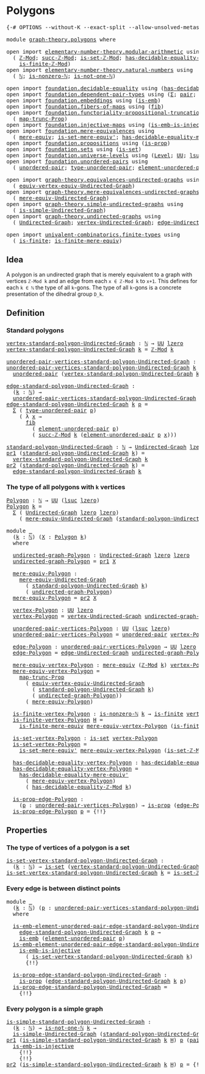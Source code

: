 # Polygons

<pre class="Agda"><a id="21" class="Symbol">{-#</a> <a id="25" class="Keyword">OPTIONS</a> <a id="33" class="Pragma">--without-K</a> <a id="45" class="Pragma">--exact-split</a> <a id="59" class="Pragma">--allow-unsolved-metas</a> <a id="82" class="Symbol">#-}</a>

<a id="87" class="Keyword">module</a> <a id="94" href="graph-theory.polygons.html" class="Module">graph-theory.polygons</a> <a id="116" class="Keyword">where</a>

<a id="123" class="Keyword">open</a> <a id="128" class="Keyword">import</a> <a id="135" href="elementary-number-theory.modular-arithmetic.html" class="Module">elementary-number-theory.modular-arithmetic</a> <a id="179" class="Keyword">using</a>
  <a id="187" class="Symbol">(</a> <a id="189" href="elementary-number-theory.modular-arithmetic.html#3748" class="Function">ℤ-Mod</a><a id="194" class="Symbol">;</a> <a id="196" href="elementary-number-theory.modular-arithmetic.html#5934" class="Function">succ-ℤ-Mod</a><a id="206" class="Symbol">;</a> <a id="208" href="elementary-number-theory.modular-arithmetic.html#4677" class="Function">is-set-ℤ-Mod</a><a id="220" class="Symbol">;</a> <a id="222" href="elementary-number-theory.modular-arithmetic.html#4398" class="Function">has-decidable-equality-ℤ-Mod</a><a id="250" class="Symbol">;</a>
    <a id="256" href="elementary-number-theory.modular-arithmetic.html#4993" class="Function">is-finite-ℤ-Mod</a><a id="271" class="Symbol">)</a>
<a id="273" class="Keyword">open</a> <a id="278" class="Keyword">import</a> <a id="285" href="elementary-number-theory.natural-numbers.html" class="Module">elementary-number-theory.natural-numbers</a> <a id="326" class="Keyword">using</a>
  <a id="334" class="Symbol">(</a> <a id="336" href="elementary-number-theory.natural-numbers.html#1548" class="Datatype">ℕ</a><a id="337" class="Symbol">;</a> <a id="339" href="elementary-number-theory.natural-numbers.html#2029" class="Function">is-nonzero-ℕ</a><a id="351" class="Symbol">;</a> <a id="353" href="elementary-number-theory.natural-numbers.html#2185" class="Function">is-not-one-ℕ</a><a id="365" class="Symbol">)</a>

<a id="368" class="Keyword">open</a> <a id="373" class="Keyword">import</a> <a id="380" href="foundation.decidable-equality.html" class="Module">foundation.decidable-equality</a> <a id="410" class="Keyword">using</a> <a id="416" class="Symbol">(</a><a id="417" href="foundation.decidable-equality.html#1796" class="Function">has-decidable-equality</a><a id="439" class="Symbol">)</a>
<a id="441" class="Keyword">open</a> <a id="446" class="Keyword">import</a> <a id="453" href="foundation.dependent-pair-types.html" class="Module">foundation.dependent-pair-types</a> <a id="485" class="Keyword">using</a> <a id="491" class="Symbol">(</a><a id="492" href="foundation-core.dependent-pair-types.html#515" class="Record">Σ</a><a id="493" class="Symbol">;</a> <a id="495" href="foundation-core.dependent-pair-types.html#588" class="InductiveConstructor">pair</a><a id="499" class="Symbol">;</a> <a id="501" href="foundation-core.dependent-pair-types.html#605" class="Field">pr1</a><a id="504" class="Symbol">;</a> <a id="506" href="foundation-core.dependent-pair-types.html#617" class="Field">pr2</a><a id="509" class="Symbol">)</a>
<a id="511" class="Keyword">open</a> <a id="516" class="Keyword">import</a> <a id="523" href="foundation.embeddings.html" class="Module">foundation.embeddings</a> <a id="545" class="Keyword">using</a> <a id="551" class="Symbol">(</a><a id="552" href="foundation-core.embeddings.html#992" class="Function">is-emb</a><a id="558" class="Symbol">)</a>
<a id="560" class="Keyword">open</a> <a id="565" class="Keyword">import</a> <a id="572" href="foundation.fibers-of-maps.html" class="Module">foundation.fibers-of-maps</a> <a id="598" class="Keyword">using</a> <a id="604" class="Symbol">(</a><a id="605" href="foundation-core.fibers-of-maps.html#942" class="Function">fib</a><a id="608" class="Symbol">)</a>
<a id="610" class="Keyword">open</a> <a id="615" class="Keyword">import</a> <a id="622" href="foundation.functoriality-propositional-truncation.html" class="Module">foundation.functoriality-propositional-truncation</a> <a id="672" class="Keyword">using</a>
  <a id="680" class="Symbol">(</a> <a id="682" href="foundation.functoriality-propositional-truncation.html#1456" class="Function">map-trunc-Prop</a><a id="696" class="Symbol">)</a>
<a id="698" class="Keyword">open</a> <a id="703" class="Keyword">import</a> <a id="710" href="foundation.injective-maps.html" class="Module">foundation.injective-maps</a> <a id="736" class="Keyword">using</a> <a id="742" class="Symbol">(</a><a id="743" href="foundation.injective-maps.html#4730" class="Function">is-emb-is-injective</a><a id="762" class="Symbol">)</a>
<a id="764" class="Keyword">open</a> <a id="769" class="Keyword">import</a> <a id="776" href="foundation.mere-equivalences.html" class="Module">foundation.mere-equivalences</a> <a id="805" class="Keyword">using</a>
  <a id="813" class="Symbol">(</a> <a id="815" href="foundation.mere-equivalences.html#1415" class="Function">mere-equiv</a><a id="825" class="Symbol">;</a> <a id="827" href="foundation.mere-equivalences.html#3474" class="Function">is-set-mere-equiv&#39;</a><a id="845" class="Symbol">;</a> <a id="847" href="foundation.mere-equivalences.html#4013" class="Function">has-decidable-equality-mere-equiv&#39;</a><a id="881" class="Symbol">)</a>
<a id="883" class="Keyword">open</a> <a id="888" class="Keyword">import</a> <a id="895" href="foundation.propositions.html" class="Module">foundation.propositions</a> <a id="919" class="Keyword">using</a> <a id="925" class="Symbol">(</a><a id="926" href="foundation-core.propositions.html#1309" class="Function">is-prop</a><a id="933" class="Symbol">)</a>
<a id="935" class="Keyword">open</a> <a id="940" class="Keyword">import</a> <a id="947" href="foundation.sets.html" class="Module">foundation.sets</a> <a id="963" class="Keyword">using</a> <a id="969" class="Symbol">(</a><a id="970" href="foundation-core.sets.html#1113" class="Function">is-set</a><a id="976" class="Symbol">)</a>
<a id="978" class="Keyword">open</a> <a id="983" class="Keyword">import</a> <a id="990" href="foundation.universe-levels.html" class="Module">foundation.universe-levels</a> <a id="1017" class="Keyword">using</a> <a id="1023" class="Symbol">(</a><a id="1024" href="Agda.Primitive.html#597" class="Postulate">Level</a><a id="1029" class="Symbol">;</a> <a id="1031" href="foundation-core.universe-levels.html#235" class="Primitive">UU</a><a id="1033" class="Symbol">;</a> <a id="1035" href="Agda.Primitive.html#780" class="Primitive">lsuc</a><a id="1039" class="Symbol">;</a> <a id="1041" href="Agda.Primitive.html#764" class="Primitive">lzero</a><a id="1046" class="Symbol">)</a>
<a id="1048" class="Keyword">open</a> <a id="1053" class="Keyword">import</a> <a id="1060" href="foundation.unordered-pairs.html" class="Module">foundation.unordered-pairs</a> <a id="1087" class="Keyword">using</a>
  <a id="1095" class="Symbol">(</a> <a id="1097" href="foundation.unordered-pairs.html#2483" class="Function">unordered-pair</a><a id="1111" class="Symbol">;</a> <a id="1113" href="foundation.unordered-pairs.html#2858" class="Function">type-unordered-pair</a><a id="1132" class="Symbol">;</a> <a id="1134" href="foundation.unordered-pairs.html#3584" class="Function">element-unordered-pair</a><a id="1156" class="Symbol">)</a>

<a id="1159" class="Keyword">open</a> <a id="1164" class="Keyword">import</a> <a id="1171" href="graph-theory.equivalences-undirected-graphs.html" class="Module">graph-theory.equivalences-undirected-graphs</a> <a id="1215" class="Keyword">using</a>
  <a id="1223" class="Symbol">(</a> <a id="1225" href="graph-theory.equivalences-undirected-graphs.html#2397" class="Function">equiv-vertex-equiv-Undirected-Graph</a><a id="1260" class="Symbol">)</a>
<a id="1262" class="Keyword">open</a> <a id="1267" class="Keyword">import</a> <a id="1274" href="graph-theory.mere-equivalences-undirected-graphs.html" class="Module">graph-theory.mere-equivalences-undirected-graphs</a> <a id="1323" class="Keyword">using</a>
  <a id="1331" class="Symbol">(</a> <a id="1333" href="graph-theory.mere-equivalences-undirected-graphs.html#1028" class="Function">mere-equiv-Undirected-Graph</a><a id="1360" class="Symbol">)</a>
<a id="1362" class="Keyword">open</a> <a id="1367" class="Keyword">import</a> <a id="1374" href="graph-theory.simple-undirected-graphs.html" class="Module">graph-theory.simple-undirected-graphs</a> <a id="1412" class="Keyword">using</a>
  <a id="1420" class="Symbol">(</a> <a id="1422" href="graph-theory.simple-undirected-graphs.html#1589" class="Function">is-simple-Undirected-Graph</a><a id="1448" class="Symbol">)</a>
<a id="1450" class="Keyword">open</a> <a id="1455" class="Keyword">import</a> <a id="1462" href="graph-theory.undirected-graphs.html" class="Module">graph-theory.undirected-graphs</a> <a id="1493" class="Keyword">using</a>
  <a id="1501" class="Symbol">(</a> <a id="1503" href="graph-theory.undirected-graphs.html#1060" class="Function">Undirected-Graph</a><a id="1519" class="Symbol">;</a> <a id="1521" href="graph-theory.undirected-graphs.html#1256" class="Function">vertex-Undirected-Graph</a><a id="1544" class="Symbol">;</a> <a id="1546" href="graph-theory.undirected-graphs.html#1926" class="Function">edge-Undirected-Graph</a><a id="1567" class="Symbol">)</a>

<a id="1570" class="Keyword">open</a> <a id="1575" class="Keyword">import</a> <a id="1582" href="univalent-combinatorics.finite-types.html" class="Module">univalent-combinatorics.finite-types</a> <a id="1619" class="Keyword">using</a>
  <a id="1627" class="Symbol">(</a> <a id="1629" href="univalent-combinatorics.finite-types.html#4134" class="Function">is-finite</a><a id="1638" class="Symbol">;</a> <a id="1640" href="univalent-combinatorics.finite-types.html#7528" class="Function">is-finite-mere-equiv</a><a id="1660" class="Symbol">)</a>
</pre>
## Idea

A polygon is an undirected graph that is merely equivalent to a graph with vertices `ℤ-Mod k` and an edge from each `x ∈ ℤ-Mod k` to `x+1`. This defines for each `k ∈ ℕ` the type of all `k`-gons. The type of all `k`-gons is a concrete presentation of the dihedral group `D_k`.

## Definition

### Standard polygons

<pre class="Agda"><a id="vertex-standard-polygon-Undirected-Graph"></a><a id="2000" href="graph-theory.polygons.html#2000" class="Function">vertex-standard-polygon-Undirected-Graph</a> <a id="2041" class="Symbol">:</a> <a id="2043" href="elementary-number-theory.natural-numbers.html#1548" class="Datatype">ℕ</a> <a id="2045" class="Symbol">→</a> <a id="2047" href="foundation-core.universe-levels.html#235" class="Primitive">UU</a> <a id="2050" href="Agda.Primitive.html#764" class="Primitive">lzero</a>
<a id="2056" href="graph-theory.polygons.html#2000" class="Function">vertex-standard-polygon-Undirected-Graph</a> <a id="2097" href="graph-theory.polygons.html#2097" class="Bound">k</a> <a id="2099" class="Symbol">=</a> <a id="2101" href="elementary-number-theory.modular-arithmetic.html#3748" class="Function">ℤ-Mod</a> <a id="2107" href="graph-theory.polygons.html#2097" class="Bound">k</a>

<a id="unordered-pair-vertices-standard-polygon-Undirected-Graph"></a><a id="2110" href="graph-theory.polygons.html#2110" class="Function">unordered-pair-vertices-standard-polygon-Undirected-Graph</a> <a id="2168" class="Symbol">:</a> <a id="2170" href="elementary-number-theory.natural-numbers.html#1548" class="Datatype">ℕ</a> <a id="2172" class="Symbol">→</a> <a id="2174" href="foundation-core.universe-levels.html#235" class="Primitive">UU</a> <a id="2177" class="Symbol">(</a><a id="2178" href="Agda.Primitive.html#780" class="Primitive">lsuc</a> <a id="2183" href="Agda.Primitive.html#764" class="Primitive">lzero</a><a id="2188" class="Symbol">)</a>
<a id="2190" href="graph-theory.polygons.html#2110" class="Function">unordered-pair-vertices-standard-polygon-Undirected-Graph</a> <a id="2248" href="graph-theory.polygons.html#2248" class="Bound">k</a> <a id="2250" class="Symbol">=</a>
  <a id="2254" href="foundation.unordered-pairs.html#2483" class="Function">unordered-pair</a> <a id="2269" class="Symbol">(</a><a id="2270" href="graph-theory.polygons.html#2000" class="Function">vertex-standard-polygon-Undirected-Graph</a> <a id="2311" href="graph-theory.polygons.html#2248" class="Bound">k</a><a id="2312" class="Symbol">)</a>

<a id="edge-standard-polygon-Undirected-Graph"></a><a id="2315" href="graph-theory.polygons.html#2315" class="Function">edge-standard-polygon-Undirected-Graph</a> <a id="2354" class="Symbol">:</a>
  <a id="2358" class="Symbol">(</a><a id="2359" href="graph-theory.polygons.html#2359" class="Bound">k</a> <a id="2361" class="Symbol">:</a> <a id="2363" href="elementary-number-theory.natural-numbers.html#1548" class="Datatype">ℕ</a><a id="2364" class="Symbol">)</a> <a id="2366" class="Symbol">→</a>
  <a id="2370" href="graph-theory.polygons.html#2110" class="Function">unordered-pair-vertices-standard-polygon-Undirected-Graph</a> <a id="2428" href="graph-theory.polygons.html#2359" class="Bound">k</a> <a id="2430" class="Symbol">→</a> <a id="2432" href="foundation-core.universe-levels.html#235" class="Primitive">UU</a> <a id="2435" href="Agda.Primitive.html#764" class="Primitive">lzero</a>
<a id="2441" href="graph-theory.polygons.html#2315" class="Function">edge-standard-polygon-Undirected-Graph</a> <a id="2480" href="graph-theory.polygons.html#2480" class="Bound">k</a> <a id="2482" href="graph-theory.polygons.html#2482" class="Bound">p</a> <a id="2484" class="Symbol">=</a>
  <a id="2488" href="foundation-core.dependent-pair-types.html#515" class="Record">Σ</a> <a id="2490" class="Symbol">(</a> <a id="2492" href="foundation.unordered-pairs.html#2858" class="Function">type-unordered-pair</a> <a id="2512" href="graph-theory.polygons.html#2482" class="Bound">p</a><a id="2513" class="Symbol">)</a>
    <a id="2519" class="Symbol">(</a> <a id="2521" class="Symbol">λ</a> <a id="2523" href="graph-theory.polygons.html#2523" class="Bound">x</a> <a id="2525" class="Symbol">→</a>
      <a id="2533" href="foundation-core.fibers-of-maps.html#942" class="Function">fib</a>
        <a id="2545" class="Symbol">(</a> <a id="2547" href="foundation.unordered-pairs.html#3584" class="Function">element-unordered-pair</a> <a id="2570" href="graph-theory.polygons.html#2482" class="Bound">p</a><a id="2571" class="Symbol">)</a>
        <a id="2581" class="Symbol">(</a> <a id="2583" href="elementary-number-theory.modular-arithmetic.html#5934" class="Function">succ-ℤ-Mod</a> <a id="2594" href="graph-theory.polygons.html#2480" class="Bound">k</a> <a id="2596" class="Symbol">(</a><a id="2597" href="foundation.unordered-pairs.html#3584" class="Function">element-unordered-pair</a> <a id="2620" href="graph-theory.polygons.html#2482" class="Bound">p</a> <a id="2622" href="graph-theory.polygons.html#2523" class="Bound">x</a><a id="2623" class="Symbol">)))</a>

<a id="standard-polygon-Undirected-Graph"></a><a id="2628" href="graph-theory.polygons.html#2628" class="Function">standard-polygon-Undirected-Graph</a> <a id="2662" class="Symbol">:</a> <a id="2664" href="elementary-number-theory.natural-numbers.html#1548" class="Datatype">ℕ</a> <a id="2666" class="Symbol">→</a> <a id="2668" href="graph-theory.undirected-graphs.html#1060" class="Function">Undirected-Graph</a> <a id="2685" href="Agda.Primitive.html#764" class="Primitive">lzero</a> <a id="2691" href="Agda.Primitive.html#764" class="Primitive">lzero</a>
<a id="2697" href="foundation-core.dependent-pair-types.html#605" class="Field">pr1</a> <a id="2701" class="Symbol">(</a><a id="2702" href="graph-theory.polygons.html#2628" class="Function">standard-polygon-Undirected-Graph</a> <a id="2736" href="graph-theory.polygons.html#2736" class="Bound">k</a><a id="2737" class="Symbol">)</a> <a id="2739" class="Symbol">=</a>
  <a id="2743" href="graph-theory.polygons.html#2000" class="Function">vertex-standard-polygon-Undirected-Graph</a> <a id="2784" href="graph-theory.polygons.html#2736" class="Bound">k</a>
<a id="2786" href="foundation-core.dependent-pair-types.html#617" class="Field">pr2</a> <a id="2790" class="Symbol">(</a><a id="2791" href="graph-theory.polygons.html#2628" class="Function">standard-polygon-Undirected-Graph</a> <a id="2825" href="graph-theory.polygons.html#2825" class="Bound">k</a><a id="2826" class="Symbol">)</a> <a id="2828" class="Symbol">=</a>
  <a id="2832" href="graph-theory.polygons.html#2315" class="Function">edge-standard-polygon-Undirected-Graph</a> <a id="2871" href="graph-theory.polygons.html#2825" class="Bound">k</a>
</pre>
### The type of all polygons with `k` vertices

<pre class="Agda"><a id="Polygon"></a><a id="2934" href="graph-theory.polygons.html#2934" class="Function">Polygon</a> <a id="2942" class="Symbol">:</a> <a id="2944" href="elementary-number-theory.natural-numbers.html#1548" class="Datatype">ℕ</a> <a id="2946" class="Symbol">→</a> <a id="2948" href="foundation-core.universe-levels.html#235" class="Primitive">UU</a> <a id="2951" class="Symbol">(</a><a id="2952" href="Agda.Primitive.html#780" class="Primitive">lsuc</a> <a id="2957" href="Agda.Primitive.html#764" class="Primitive">lzero</a><a id="2962" class="Symbol">)</a>
<a id="2964" href="graph-theory.polygons.html#2934" class="Function">Polygon</a> <a id="2972" href="graph-theory.polygons.html#2972" class="Bound">k</a> <a id="2974" class="Symbol">=</a>
  <a id="2978" href="foundation-core.dependent-pair-types.html#515" class="Record">Σ</a> <a id="2980" class="Symbol">(</a> <a id="2982" href="graph-theory.undirected-graphs.html#1060" class="Function">Undirected-Graph</a> <a id="2999" href="Agda.Primitive.html#764" class="Primitive">lzero</a> <a id="3005" href="Agda.Primitive.html#764" class="Primitive">lzero</a><a id="3010" class="Symbol">)</a>
    <a id="3016" class="Symbol">(</a> <a id="3018" href="graph-theory.mere-equivalences-undirected-graphs.html#1028" class="Function">mere-equiv-Undirected-Graph</a> <a id="3046" class="Symbol">(</a><a id="3047" href="graph-theory.polygons.html#2628" class="Function">standard-polygon-Undirected-Graph</a> <a id="3081" href="graph-theory.polygons.html#2972" class="Bound">k</a><a id="3082" class="Symbol">))</a>

<a id="3086" class="Keyword">module</a> <a id="3093" href="graph-theory.polygons.html#3093" class="Module">_</a>
  <a id="3097" class="Symbol">(</a><a id="3098" href="graph-theory.polygons.html#3098" class="Bound">k</a> <a id="3100" class="Symbol">:</a> <a id="3102" href="elementary-number-theory.natural-numbers.html#1548" class="Datatype">ℕ</a><a id="3103" class="Symbol">)</a> <a id="3105" class="Symbol">(</a><a id="3106" href="graph-theory.polygons.html#3106" class="Bound">X</a> <a id="3108" class="Symbol">:</a> <a id="3110" href="graph-theory.polygons.html#2934" class="Function">Polygon</a> <a id="3118" href="graph-theory.polygons.html#3098" class="Bound">k</a><a id="3119" class="Symbol">)</a>
  <a id="3123" class="Keyword">where</a>
  
  <a id="3134" href="graph-theory.polygons.html#3134" class="Function">undirected-graph-Polygon</a> <a id="3159" class="Symbol">:</a> <a id="3161" href="graph-theory.undirected-graphs.html#1060" class="Function">Undirected-Graph</a> <a id="3178" href="Agda.Primitive.html#764" class="Primitive">lzero</a> <a id="3184" href="Agda.Primitive.html#764" class="Primitive">lzero</a>
  <a id="3192" href="graph-theory.polygons.html#3134" class="Function">undirected-graph-Polygon</a> <a id="3217" class="Symbol">=</a> <a id="3219" href="foundation-core.dependent-pair-types.html#605" class="Field">pr1</a> <a id="3223" href="graph-theory.polygons.html#3106" class="Bound">X</a>

  <a id="3228" href="graph-theory.polygons.html#3228" class="Function">mere-equiv-Polygon</a> <a id="3247" class="Symbol">:</a>
    <a id="3253" href="graph-theory.mere-equivalences-undirected-graphs.html#1028" class="Function">mere-equiv-Undirected-Graph</a>
      <a id="3287" class="Symbol">(</a> <a id="3289" href="graph-theory.polygons.html#2628" class="Function">standard-polygon-Undirected-Graph</a> <a id="3323" href="graph-theory.polygons.html#3098" class="Bound">k</a><a id="3324" class="Symbol">)</a>
      <a id="3332" class="Symbol">(</a> <a id="3334" href="graph-theory.polygons.html#3134" class="Function">undirected-graph-Polygon</a><a id="3358" class="Symbol">)</a>
  <a id="3362" href="graph-theory.polygons.html#3228" class="Function">mere-equiv-Polygon</a> <a id="3381" class="Symbol">=</a> <a id="3383" href="foundation-core.dependent-pair-types.html#617" class="Field">pr2</a> <a id="3387" href="graph-theory.polygons.html#3106" class="Bound">X</a>

  <a id="3392" href="graph-theory.polygons.html#3392" class="Function">vertex-Polygon</a> <a id="3407" class="Symbol">:</a> <a id="3409" href="foundation-core.universe-levels.html#235" class="Primitive">UU</a> <a id="3412" href="Agda.Primitive.html#764" class="Primitive">lzero</a>
  <a id="3420" href="graph-theory.polygons.html#3392" class="Function">vertex-Polygon</a> <a id="3435" class="Symbol">=</a> <a id="3437" href="graph-theory.undirected-graphs.html#1256" class="Function">vertex-Undirected-Graph</a> <a id="3461" href="graph-theory.polygons.html#3134" class="Function">undirected-graph-Polygon</a>

  <a id="3489" href="graph-theory.polygons.html#3489" class="Function">unordered-pair-vertices-Polygon</a> <a id="3521" class="Symbol">:</a> <a id="3523" href="foundation-core.universe-levels.html#235" class="Primitive">UU</a> <a id="3526" class="Symbol">(</a><a id="3527" href="Agda.Primitive.html#780" class="Primitive">lsuc</a> <a id="3532" href="Agda.Primitive.html#764" class="Primitive">lzero</a><a id="3537" class="Symbol">)</a>
  <a id="3541" href="graph-theory.polygons.html#3489" class="Function">unordered-pair-vertices-Polygon</a> <a id="3573" class="Symbol">=</a> <a id="3575" href="foundation.unordered-pairs.html#2483" class="Function">unordered-pair</a> <a id="3590" href="graph-theory.polygons.html#3392" class="Function">vertex-Polygon</a>

  <a id="3608" href="graph-theory.polygons.html#3608" class="Function">edge-Polygon</a> <a id="3621" class="Symbol">:</a> <a id="3623" href="graph-theory.polygons.html#3489" class="Function">unordered-pair-vertices-Polygon</a> <a id="3655" class="Symbol">→</a> <a id="3657" href="foundation-core.universe-levels.html#235" class="Primitive">UU</a> <a id="3660" href="Agda.Primitive.html#764" class="Primitive">lzero</a>
  <a id="3668" href="graph-theory.polygons.html#3608" class="Function">edge-Polygon</a> <a id="3681" class="Symbol">=</a> <a id="3683" href="graph-theory.undirected-graphs.html#1926" class="Function">edge-Undirected-Graph</a> <a id="3705" href="graph-theory.polygons.html#3134" class="Function">undirected-graph-Polygon</a>

  <a id="3733" href="graph-theory.polygons.html#3733" class="Function">mere-equiv-vertex-Polygon</a> <a id="3759" class="Symbol">:</a> <a id="3761" href="foundation.mere-equivalences.html#1415" class="Function">mere-equiv</a> <a id="3772" class="Symbol">(</a><a id="3773" href="elementary-number-theory.modular-arithmetic.html#3748" class="Function">ℤ-Mod</a> <a id="3779" href="graph-theory.polygons.html#3098" class="Bound">k</a><a id="3780" class="Symbol">)</a> <a id="3782" href="graph-theory.polygons.html#3392" class="Function">vertex-Polygon</a>
  <a id="3799" href="graph-theory.polygons.html#3733" class="Function">mere-equiv-vertex-Polygon</a> <a id="3825" class="Symbol">=</a>
    <a id="3831" href="foundation.functoriality-propositional-truncation.html#1456" class="Function">map-trunc-Prop</a>
      <a id="3852" class="Symbol">(</a> <a id="3854" href="graph-theory.equivalences-undirected-graphs.html#2397" class="Function">equiv-vertex-equiv-Undirected-Graph</a>
        <a id="3898" class="Symbol">(</a> <a id="3900" href="graph-theory.polygons.html#2628" class="Function">standard-polygon-Undirected-Graph</a> <a id="3934" href="graph-theory.polygons.html#3098" class="Bound">k</a><a id="3935" class="Symbol">)</a>
        <a id="3945" class="Symbol">(</a> <a id="3947" href="graph-theory.polygons.html#3134" class="Function">undirected-graph-Polygon</a><a id="3971" class="Symbol">))</a>
      <a id="3980" class="Symbol">(</a> <a id="3982" href="graph-theory.polygons.html#3228" class="Function">mere-equiv-Polygon</a><a id="4000" class="Symbol">)</a>

  <a id="4005" href="graph-theory.polygons.html#4005" class="Function">is-finite-vertex-Polygon</a> <a id="4030" class="Symbol">:</a> <a id="4032" href="elementary-number-theory.natural-numbers.html#2029" class="Function">is-nonzero-ℕ</a> <a id="4045" href="graph-theory.polygons.html#3098" class="Bound">k</a> <a id="4047" class="Symbol">→</a> <a id="4049" href="univalent-combinatorics.finite-types.html#4134" class="Function">is-finite</a> <a id="4059" href="graph-theory.polygons.html#3392" class="Function">vertex-Polygon</a>
  <a id="4076" href="graph-theory.polygons.html#4005" class="Function">is-finite-vertex-Polygon</a> <a id="4101" href="graph-theory.polygons.html#4101" class="Bound">H</a> <a id="4103" class="Symbol">=</a>
    <a id="4109" href="univalent-combinatorics.finite-types.html#7528" class="Function">is-finite-mere-equiv</a> <a id="4130" href="graph-theory.polygons.html#3733" class="Function">mere-equiv-vertex-Polygon</a> <a id="4156" class="Symbol">(</a><a id="4157" href="elementary-number-theory.modular-arithmetic.html#4993" class="Function">is-finite-ℤ-Mod</a> <a id="4173" href="graph-theory.polygons.html#4101" class="Bound">H</a><a id="4174" class="Symbol">)</a>

  <a id="4179" href="graph-theory.polygons.html#4179" class="Function">is-set-vertex-Polygon</a> <a id="4201" class="Symbol">:</a> <a id="4203" href="foundation-core.sets.html#1113" class="Function">is-set</a> <a id="4210" href="graph-theory.polygons.html#3392" class="Function">vertex-Polygon</a>
  <a id="4227" href="graph-theory.polygons.html#4179" class="Function">is-set-vertex-Polygon</a> <a id="4249" class="Symbol">=</a>
    <a id="4255" href="foundation.mere-equivalences.html#3474" class="Function">is-set-mere-equiv&#39;</a> <a id="4274" href="graph-theory.polygons.html#3733" class="Function">mere-equiv-vertex-Polygon</a> <a id="4300" class="Symbol">(</a><a id="4301" href="elementary-number-theory.modular-arithmetic.html#4677" class="Function">is-set-ℤ-Mod</a> <a id="4314" href="graph-theory.polygons.html#3098" class="Bound">k</a><a id="4315" class="Symbol">)</a>

  <a id="4320" href="graph-theory.polygons.html#4320" class="Function">has-decidable-equality-vertex-Polygon</a> <a id="4358" class="Symbol">:</a> <a id="4360" href="foundation.decidable-equality.html#1796" class="Function">has-decidable-equality</a> <a id="4383" href="graph-theory.polygons.html#3392" class="Function">vertex-Polygon</a>
  <a id="4400" href="graph-theory.polygons.html#4320" class="Function">has-decidable-equality-vertex-Polygon</a> <a id="4438" class="Symbol">=</a>
    <a id="4444" href="foundation.mere-equivalences.html#4013" class="Function">has-decidable-equality-mere-equiv&#39;</a>
      <a id="4485" class="Symbol">(</a> <a id="4487" href="graph-theory.polygons.html#3733" class="Function">mere-equiv-vertex-Polygon</a><a id="4512" class="Symbol">)</a>
      <a id="4520" class="Symbol">(</a> <a id="4522" href="elementary-number-theory.modular-arithmetic.html#4398" class="Function">has-decidable-equality-ℤ-Mod</a> <a id="4551" href="graph-theory.polygons.html#3098" class="Bound">k</a><a id="4552" class="Symbol">)</a>

  <a id="4557" href="graph-theory.polygons.html#4557" class="Function">is-prop-edge-Polygon</a> <a id="4578" class="Symbol">:</a>
    <a id="4584" class="Symbol">(</a><a id="4585" href="graph-theory.polygons.html#4585" class="Bound">p</a> <a id="4587" class="Symbol">:</a> <a id="4589" href="graph-theory.polygons.html#3489" class="Function">unordered-pair-vertices-Polygon</a><a id="4620" class="Symbol">)</a> <a id="4622" class="Symbol">→</a> <a id="4624" href="foundation-core.propositions.html#1309" class="Function">is-prop</a> <a id="4632" class="Symbol">(</a><a id="4633" href="graph-theory.polygons.html#3608" class="Function">edge-Polygon</a> <a id="4646" href="graph-theory.polygons.html#4585" class="Bound">p</a><a id="4647" class="Symbol">)</a>
  <a id="4651" href="graph-theory.polygons.html#4557" class="Function">is-prop-edge-Polygon</a> <a id="4672" href="graph-theory.polygons.html#4672" class="Bound">p</a> <a id="4674" class="Symbol">=</a> <a id="4676" class="Hole">{!!}</a>
</pre>
## Properties

### The type of vertices of a polygon is a set

<pre class="Agda"><a id="is-set-vertex-standard-polygon-Undirected-Graph"></a><a id="4757" href="graph-theory.polygons.html#4757" class="Function">is-set-vertex-standard-polygon-Undirected-Graph</a> <a id="4805" class="Symbol">:</a>
  <a id="4809" class="Symbol">(</a><a id="4810" href="graph-theory.polygons.html#4810" class="Bound">k</a> <a id="4812" class="Symbol">:</a> <a id="4814" href="elementary-number-theory.natural-numbers.html#1548" class="Datatype">ℕ</a><a id="4815" class="Symbol">)</a> <a id="4817" class="Symbol">→</a> <a id="4819" href="foundation-core.sets.html#1113" class="Function">is-set</a> <a id="4826" class="Symbol">(</a><a id="4827" href="graph-theory.polygons.html#2000" class="Function">vertex-standard-polygon-Undirected-Graph</a> <a id="4868" href="graph-theory.polygons.html#4810" class="Bound">k</a><a id="4869" class="Symbol">)</a>
<a id="4871" href="graph-theory.polygons.html#4757" class="Function">is-set-vertex-standard-polygon-Undirected-Graph</a> <a id="4919" href="graph-theory.polygons.html#4919" class="Bound">k</a> <a id="4921" class="Symbol">=</a> <a id="4923" href="elementary-number-theory.modular-arithmetic.html#4677" class="Function">is-set-ℤ-Mod</a> <a id="4936" href="graph-theory.polygons.html#4919" class="Bound">k</a>
</pre>
### Every edge is between distinct points

<pre class="Agda"><a id="4994" class="Keyword">module</a> <a id="5001" href="graph-theory.polygons.html#5001" class="Module">_</a>
  <a id="5005" class="Symbol">(</a><a id="5006" href="graph-theory.polygons.html#5006" class="Bound">k</a> <a id="5008" class="Symbol">:</a> <a id="5010" href="elementary-number-theory.natural-numbers.html#1548" class="Datatype">ℕ</a><a id="5011" class="Symbol">)</a> <a id="5013" class="Symbol">(</a><a id="5014" href="graph-theory.polygons.html#5014" class="Bound">p</a> <a id="5016" class="Symbol">:</a> <a id="5018" href="graph-theory.polygons.html#2110" class="Function">unordered-pair-vertices-standard-polygon-Undirected-Graph</a> <a id="5076" href="graph-theory.polygons.html#5006" class="Bound">k</a><a id="5077" class="Symbol">)</a>
  <a id="5081" class="Keyword">where</a>
  
  <a id="5092" href="graph-theory.polygons.html#5092" class="Function">is-emb-element-unordered-pair-edge-standard-polygon-Undirected-Graph</a> <a id="5161" class="Symbol">:</a>
    <a id="5167" href="graph-theory.polygons.html#2315" class="Function">edge-standard-polygon-Undirected-Graph</a> <a id="5206" href="graph-theory.polygons.html#5006" class="Bound">k</a> <a id="5208" href="graph-theory.polygons.html#5014" class="Bound">p</a> <a id="5210" class="Symbol">→</a> 
    <a id="5217" href="foundation-core.embeddings.html#992" class="Function">is-emb</a> <a id="5224" class="Symbol">(</a><a id="5225" href="foundation.unordered-pairs.html#3584" class="Function">element-unordered-pair</a> <a id="5248" href="graph-theory.polygons.html#5014" class="Bound">p</a><a id="5249" class="Symbol">)</a>
  <a id="5253" href="graph-theory.polygons.html#5092" class="Function">is-emb-element-unordered-pair-edge-standard-polygon-Undirected-Graph</a> <a id="5322" href="graph-theory.polygons.html#5322" class="Bound">e</a> <a id="5324" class="Symbol">=</a>
    <a id="5330" href="foundation.injective-maps.html#4730" class="Function">is-emb-is-injective</a>
      <a id="5356" class="Symbol">(</a> <a id="5358" href="graph-theory.polygons.html#4757" class="Function">is-set-vertex-standard-polygon-Undirected-Graph</a> <a id="5406" href="graph-theory.polygons.html#5006" class="Bound">k</a><a id="5407" class="Symbol">)</a>
      <a id="5415" class="Hole">{!!}</a>

  <a id="5423" href="graph-theory.polygons.html#5423" class="Function">is-prop-edge-standard-polygon-Undirected-Graph</a> <a id="5470" class="Symbol">:</a>
    <a id="5476" href="foundation-core.propositions.html#1309" class="Function">is-prop</a> <a id="5484" class="Symbol">(</a><a id="5485" href="graph-theory.polygons.html#2315" class="Function">edge-standard-polygon-Undirected-Graph</a> <a id="5524" href="graph-theory.polygons.html#5006" class="Bound">k</a> <a id="5526" href="graph-theory.polygons.html#5014" class="Bound">p</a><a id="5527" class="Symbol">)</a>
  <a id="5531" href="graph-theory.polygons.html#5423" class="Function">is-prop-edge-standard-polygon-Undirected-Graph</a> <a id="5578" class="Symbol">=</a>
    <a id="5584" class="Hole">{!!}</a>
</pre>
### Every polygon is a simple graph

<pre class="Agda"><a id="is-simple-standard-polygon-Undirected-Graph"></a><a id="5639" href="graph-theory.polygons.html#5639" class="Function">is-simple-standard-polygon-Undirected-Graph</a> <a id="5683" class="Symbol">:</a>
  <a id="5687" class="Symbol">(</a><a id="5688" href="graph-theory.polygons.html#5688" class="Bound">k</a> <a id="5690" class="Symbol">:</a> <a id="5692" href="elementary-number-theory.natural-numbers.html#1548" class="Datatype">ℕ</a><a id="5693" class="Symbol">)</a> <a id="5695" class="Symbol">→</a> <a id="5697" href="elementary-number-theory.natural-numbers.html#2185" class="Function">is-not-one-ℕ</a> <a id="5710" href="graph-theory.polygons.html#5688" class="Bound">k</a> <a id="5712" class="Symbol">→</a>
  <a id="5716" href="graph-theory.simple-undirected-graphs.html#1589" class="Function">is-simple-Undirected-Graph</a> <a id="5743" class="Symbol">(</a><a id="5744" href="graph-theory.polygons.html#2628" class="Function">standard-polygon-Undirected-Graph</a> <a id="5778" href="graph-theory.polygons.html#5688" class="Bound">k</a><a id="5779" class="Symbol">)</a>
<a id="5781" href="foundation-core.dependent-pair-types.html#605" class="Field">pr1</a> <a id="5785" class="Symbol">(</a><a id="5786" href="graph-theory.polygons.html#5639" class="Function">is-simple-standard-polygon-Undirected-Graph</a> <a id="5830" href="graph-theory.polygons.html#5830" class="Bound">k</a> <a id="5832" href="graph-theory.polygons.html#5832" class="Bound">H</a><a id="5833" class="Symbol">)</a> <a id="5835" href="graph-theory.polygons.html#5835" class="Bound">p</a> <a id="5837" class="Symbol">(</a><a id="5838" href="foundation-core.dependent-pair-types.html#588" class="InductiveConstructor">pair</a> <a id="5843" href="graph-theory.polygons.html#5843" class="Bound">x</a> <a id="5845" class="Symbol">(</a><a id="5846" href="foundation-core.dependent-pair-types.html#588" class="InductiveConstructor">pair</a> <a id="5851" href="graph-theory.polygons.html#5851" class="Bound">y</a> <a id="5853" href="graph-theory.polygons.html#5853" class="Bound">α</a><a id="5854" class="Symbol">))</a> <a id="5857" class="Symbol">=</a>
  <a id="5861" href="foundation.injective-maps.html#4730" class="Function">is-emb-is-injective</a>
    <a id="5885" class="Hole">{!!}</a>
    <a id="5894" class="Hole">{!!}</a>
<a id="5899" href="foundation-core.dependent-pair-types.html#617" class="Field">pr2</a> <a id="5903" class="Symbol">(</a><a id="5904" href="graph-theory.polygons.html#5639" class="Function">is-simple-standard-polygon-Undirected-Graph</a> <a id="5948" href="graph-theory.polygons.html#5948" class="Bound">k</a> <a id="5950" href="graph-theory.polygons.html#5950" class="Bound">H</a><a id="5951" class="Symbol">)</a> <a id="5953" href="graph-theory.polygons.html#5953" class="Bound">p</a> <a id="5955" class="Symbol">=</a> <a id="5957" class="Hole">{!!}</a>
</pre>
